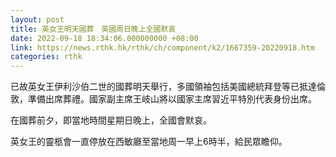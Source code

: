 ```yaml
---
layout: post
title: 英女王明天國葬　英國周日晚上全國默哀
date: 2022-09-18 18:34:06.000000000 +08:00
link: https://news.rthk.hk/rthk/ch/component/k2/1667359-20220918.htm
categories: rthk
---
```


已故英女王伊利沙伯二世的國葬明天舉行，多國領袖包括美國總統拜登等已抵達倫敦，準備出席葬禮。國家副主席王岐山將以國家主席習近平特別代表身份出席。

在國葬前夕，即當地時間星期日晚上，全國會默哀。

英女王的靈柩會一直停放在西敏廳至當地周一早上6時半，給民眾瞻仰。
